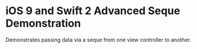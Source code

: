 # iOS 9 and Swift 2 Advanced Seque Demonstration

Demonstrates passing data via a seque from one view controller to another.
